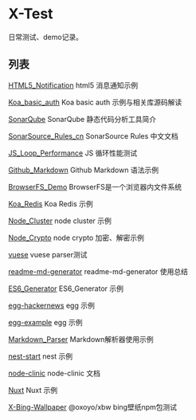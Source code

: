 # X-Test

日常测试、demo记录。


## 列表

[HTML5_Notification](./HTML5_Notification) html5 消息通知示例

[Koa_basic_auth](./Koa_basic_auth) Koa basic auth 示例与相关库源码解读

[SonarQube](./SonarQube) SonarQube 静态代码分析工具简介

[SonarSource_Rules_cn](./SonarSource_Rules_cn) SonarSource Rules 中文文档

[JS_Loop_Performance](./JS_Loop_Performance) JS 循环性能测试

[Github_Markdown](./Github_Markdown) Github Markdown 语法示例

[BrowserFS_Demo](./BrowserFS_Demo) BrowserFS是一个浏览器内文件系统

[Koa_Redis](./Koa_Redis) Koa Redis 示例

[Node_Cluster](./Node_Cluster) node cluster 示例

[Node_Crypto](./Node_Crypto) node crypto 加密、解密示例

[vuese](./vuese) vuese parser测试

[readme-md-generator](./readme-md-generator) readme-md-generator 使用总结

[ES6_Generator](./ES6_Generator) ES6_Generator 示例

[egg-hackernews](./egg-hackernews) egg 示例

[egg-example](./egg-example) egg 示例

[Markdown_Parser](./Markdown_Parser) Markdown解析器使用示例

[nest-start](./nest-start) nest 示例

[node-clinic](./node-clinic) node-clinic 文档

[Nuxt](./Nuxt) Nuxt 示例

[X-Bing-Wallpaper](./X-Bing-Wallpaper) @oxoyo/xbw bing壁纸npm包测试


